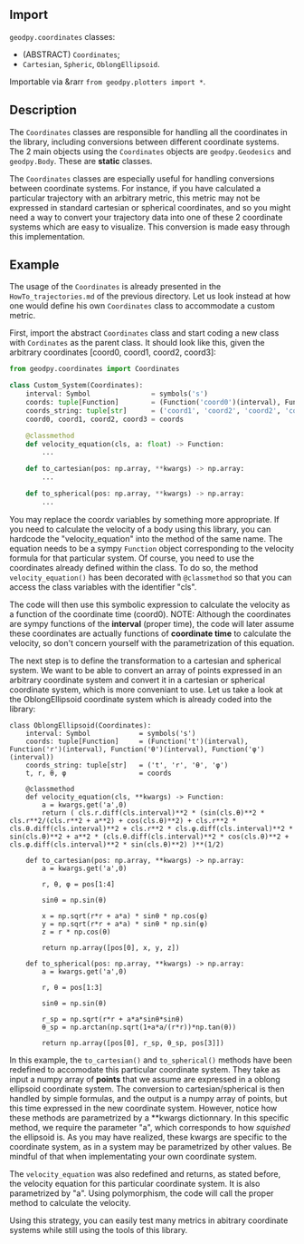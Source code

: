 ## Import
`geodpy.coordinates` classes:
- (ABSTRACT) `Coordinates`;
- `Cartesian`, `Spheric`, `OblongEllipsoid`.

Importable via &rarr `from geodpy.plotters import *`.

## Description
The `Coordinates` classes are responsible for handling all the coordinates in the library, including conversions between different coordinate systems. The 2 main objects using the `Coordinates` objects are `geodpy.Geodesics` and `geodpy.Body`. These are **static** classes.

The `Coordinates` classes are especially useful for handling conversions between coordinate systems. For instance, if you have calculated a particular trajectory with an arbitrary metric, this metric may not be expressed in standard cartesian or spherical coordinates, and so you might need a way to convert your trajectory data into one of these 2 coordinate systems which are easy to visualize. This conversion is made easy through this implementation.

## Example
The usage of the `Coordinates` is already presented in the `HowTo_trajectories.md` of the previous directory. Let us look instead at how one would define his own `Coordinates` class to accommodate a custom metric.

First, import the abstract `Coordinates` class and start coding a new class with `Cordinates` as the parent class. It should look like this, given the arbitrary coordinates [coord0, coord1, coord2, coord3]:
```python
from geodpy.coordinates import Coordinates

class Custom_System(Coordinates):
    interval: Symbol               = symbols('s')
    coords: tuple[Function]        = (Function('coord0')(interval), Function('coord1')(interval), Function('coord2')(interval), Function('coord3')(interval))
    coords_string: tuple[str]      = ('coord1', 'coord2', 'coord2', 'coord3')
    coord0, coord1, coord2, coord3 = coords

    @classmethod
    def velocity_equation(cls, a: float) -> Function:
        ...

    def to_cartesian(pos: np.array, **kwargs) -> np.array:
        ...

    def to_spherical(pos: np.array, **kwargs) -> np.array:
        ...
```

You may replace the coord*x* variables by something more appropriate. If you need to calculate the velocity of a body using this library, you can hardcode the "velocity\_equation" into the method of the same name. The equation needs to be a sympy `Function` object corresponding to the velocity formula for that particular system. Of course, you need to use the coordinates already defined within the class. To do so, the method `velocity_equation()` has been decorated with `@classmethod` so that you can access the class variables with the identifier "cls".

The code will then use this symbolic expression to calculate the velocity as a function of the coordinate time (coord0). NOTE: Although the coordinates are sympy functions of the **interval** (proper time), the code will later assume these coordinates are actually functions of **coordinate time** to calculate the velocity, so don't concern yourself with the parametrization of this equation.

The next step is to define the transformation to a cartesian and spherical system. We want to be able to convert an array of points expressed in an arbitrary coordinate system and convert it in a cartesian or spherical coordinate system, which is more conveniant to use. Let us take a look at the OblongEllipsoid coordinate system which is already coded into the library:
```
class OblongEllipsoid(Coordinates):
    interval: Symbol            = symbols('s')
    coords: tuple[Function]     = (Function('t')(interval), Function('r')(interval), Function('θ')(interval), Function('φ')(interval))
    coords_string: tuple[str]   = ('t', 'r', 'θ', 'φ')
    t, r, θ, φ                  = coords

    @classmethod
    def velocity_equation(cls, **kwargs) -> Function:
        a = kwargs.get('a',0)
        return ( cls.r.diff(cls.interval)**2 * (sin(cls.θ)**2 * cls.r**2/(cls.r**2 + a**2) + cos(cls.θ)**2) + cls.r**2 * cls.θ.diff(cls.interval)**2 + cls.r**2 * cls.φ.diff(cls.interval)**2 * sin(cls.θ)**2 + a**2 * (cls.θ.diff(cls.interval)**2 * cos(cls.θ)**2 + cls.φ.diff(cls.interval)**2 * sin(cls.θ)**2) )**(1/2)

    def to_cartesian(pos: np.array, **kwargs) -> np.array:
        a = kwargs.get('a',0)

        r, θ, φ = pos[1:4]

        sinθ = np.sin(θ)

        x = np.sqrt(r*r + a*a) * sinθ * np.cos(φ)
        y = np.sqrt(r*r + a*a) * sinθ * np.sin(φ)
        z = r * np.cos(θ)

        return np.array([pos[0], x, y, z])

    def to_spherical(pos: np.array, **kwargs) -> np.array:
        a = kwargs.get('a',0)

        r, θ = pos[1:3]

        sinθ = np.sin(θ)

        r_sp = np.sqrt(r*r + a*a*sinθ*sinθ)
        θ_sp = np.arctan(np.sqrt(1+a*a/(r*r))*np.tan(θ))

        return np.array([pos[0], r_sp, θ_sp, pos[3]])
```

In this example, the `to_cartesian()` and `to_spherical()` methods have been redefined to accomodate this particular coordinate system. They take as input a numpy array of **points** that we assume are expressed in a oblong ellipsoid coordinate system. The conversion to cartesian/spherical is then handled by simple formulas, and the output is a numpy array of points, but this time expressed in the new coordinate system. However, notice how these methods are parametrized by a \*\*kwargs dictionnary. In this specific method, we require the parameter "a", which corresponds to how *squished* the ellipsoid is. As you may have realized, these kwargs are specific to the coordinate system, as in a system may be parametrized by other values. Be mindful of that when implementating your own coordinate system.

The `velocity_equation` was also redefined and returns, as stated before, the velocity equation for this particular coordinate system. It is also parametrized by "a". Using polymorphism, the code will call the proper method to calculate the velocity.

Using this strategy, you can easily test many metrics in abitrary coordinate systems while still using the tools of this library.

